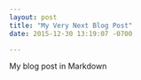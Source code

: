 ```yaml
---
layout: post
title: "My Very Next Blog Post"
date: 2015-12-30 13:19:07 -0700

---
```


My blog post in Markdown
